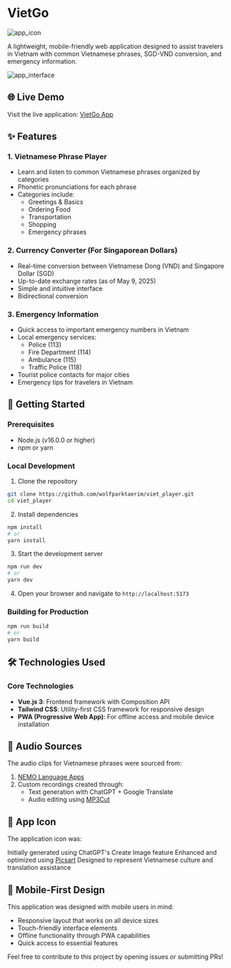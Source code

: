 # VietGo

![app_icon](https://github.com/user-attachments/assets/0ee80f32-1d46-4b8e-a54a-5cd21b80973a)

A lightweight, mobile-friendly web application designed to assist travelers in Vietnam with common Vietnamese phrases, SGD-VND conversion, and emergency information.

![app_interface](https://github.com/user-attachments/assets/68e4c97a-b146-44f3-89c2-a05543e24e58)

## 🌐 Live Demo

Visit the live application: [VietGo App]([https://vietnam-travel-companion.vercel.app/](https://vietgo.vercel.app/))

## ✨ Features

### 1. Vietnamese Phrase Player

- Learn and listen to common Vietnamese phrases organized by categories
- Phonetic pronunciations for each phrase
- Categories include:
  - Greetings & Basics
  - Ordering Food
  - Transportation
  - Shopping
  - Emergency phrases

### 2. Currency Converter (For Singaporean Dollars)

- Real-time conversion between Vietnamese Dong (VND) and Singapore Dollar (SGD)
- Up-to-date exchange rates (as of May 9, 2025)
- Simple and intuitive interface
- Bidirectional conversion

### 3. Emergency Information

- Quick access to important emergency numbers in Vietnam
- Local emergency services:
  - Police (113)
  - Fire Department (114)
  - Ambulance (115)
  - Traffic Police (118)
- Tourist police contacts for major cities
- Emergency tips for travelers in Vietnam

## 🚀 Getting Started

### Prerequisites

- Node.js (v16.0.0 or higher)
- npm or yarn

### Local Development

1. Clone the repository
```bash
git clone https://github.com/wolfparktaerim/viet_player.git
cd viet_player
```

2. Install dependencies
```bash
npm install
# or
yarn install
```

3. Start the development server
```bash
npm run dev
# or
yarn dev
```

4. Open your browser and navigate to `http://localhost:5173`

### Building for Production

```bash
npm run build
# or
yarn build
```

## 🛠️ Technologies Used

### Core Technologies
- **Vue.js 3**: Frontend framework with Composition API
- **Tailwind CSS**: Utility-first CSS framework for responsive design
- **PWA (Progressive Web App)**: For offline access and mobile device installation

## 🎵 Audio Sources

The audio clips for Vietnamese phrases were sourced from:

1. [NEMO Language Apps](http://www.nemolanguageapps.com/phrasebooks/vietnamese)
2. Custom recordings created through:
   - Text generation with ChatGPT + Google Translate
   - Audio editing using [MP3Cut](https://mp3cut.net/)

## 🎨 App Icon
The application icon was:

Initially generated using ChatGPT's Create Image feature
Enhanced and optimized using [Picsart](https://picsart.com)
Designed to represent Vietnamese culture and translation assistance

## 📱 Mobile-First Design

This application was designed with mobile users in mind:
- Responsive layout that works on all device sizes
- Touch-friendly interface elements
- Offline functionality through PWA capabilities
- Quick access to essential features


Feel free to contribute to this project by opening issues or submitting PRs!
